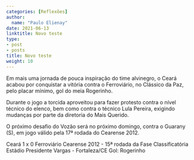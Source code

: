 ```yaml
---
categories: [Reflexões]
author:
  name: "Paulo Elienay"
date: 2021-06-13
linktitle: Novo teste
type:
- post
- posts
title: Novo teste
weight: 10
---
```


Em mais uma jornada de pouca inspiração do time alvinegro, o Ceará  acabou por conquistar a vitória contra o Ferroviário, no Clássico da  Paz, pelo placar mínimo, gol do meia Rogerinho.

Durante o jogo a torcida aproveitou para fazer protesto contra o  nível técnico do elenco, bem como contra o técnico Lula Pereira,  exigindo mudanças por parte da diretoria do Mais Querido.

O próximo desafio do Vozão será no próximo domingo, contra o Guarany (S), em jogo válido pela 17ª rodada do Cearense 2012.

Ceará 1 x 0 Ferroviário
Cearense 2012 - 15ª rodada da Fase Classificatória
Estádio Presidente Vargas - Fortaleza/CE
Gol: Rogerinho

